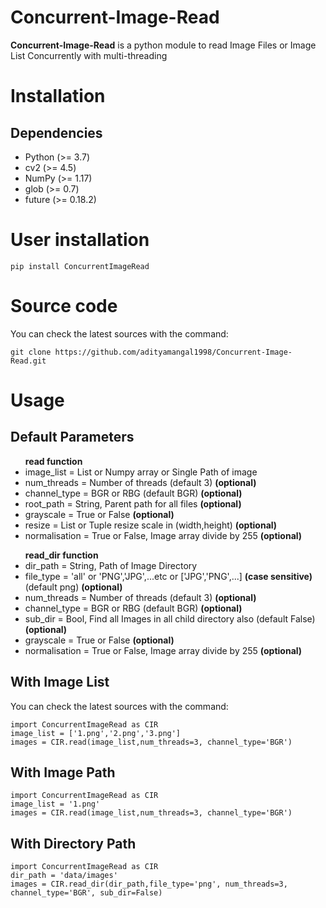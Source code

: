 # Concurrent-Image-Read
 <b>Concurrent-Image-Read</b> is a python module to read Image Files or Image List Concurrently with multi-threading
<h1>Installation</h1>

<h2>Dependencies</h2>
<ul>
<li>Python (>= 3.7)</li>
<li>cv2 (>= 4.5)</li>
<li>NumPy (>= 1.17)</li>
<li>glob (>= 0.7)</li>
<li>future (>= 0.18.2)</li>
</ul>

<h1>User installation</h1>
<pre><code>pip install ConcurrentImageRead
</code></pre>


<h1>Source code</h1>
You can check the latest sources with the command:
<pre><code>git clone https://github.com/adityamangal1998/Concurrent-Image-Read.git
</code></pre>

<h1>Usage</h1>
<h2>Default Parameters</h2>
<ul><b>read function</b>
<li>image_list = List or Numpy array or Single Path of image</li>
<li>num_threads = Number of threads (default 3) <b>(optional)</b></li>
<li>channel_type = BGR or RBG (default BGR) <b>(optional)</b></li>
<li>root_path = String, Parent path for all files <b>(optional)</b></li>
<li>grayscale = True or False <b>(optional)</b></li>
<li>resize = List or Tuple resize scale in (width,height) <b>(optional)</b></li>
<li>normalisation = True or False, Image array divide by 255 <b>(optional)</b></li>
</ul>

<ul><b>read_dir function</b>
<li>dir_path = String, Path of Image Directory</li>
<li>file_type = 'all' or 'PNG','JPG',...etc or ['JPG','PNG',...] <b>(case sensitive)</b> (default png) <b>(optional)</b></li>
<li>num_threads = Number of threads (default 3) <b>(optional)</b></li>
<li>channel_type = BGR or RBG (default BGR) <b>(optional)</b></li>
<li>sub_dir = Bool, Find all Images in all child directory also (default False) <b>(optional)</b></li>
<li>grayscale = True or False <b>(optional)</b></li>
<li>normalisation = True or False, Image array divide by 255 <b>(optional)</b></li>
</ul>

<h2>With Image List</h2>
You can check the latest sources with the command:
<pre><code>import ConcurrentImageRead as CIR
image_list = ['1.png','2.png','3.png']
images = CIR.read(image_list,num_threads=3, channel_type='BGR')
</code></pre>

<h2>With Image Path</h2>
<pre><code>import ConcurrentImageRead as CIR
image_list = '1.png'
images = CIR.read(image_list,num_threads=3, channel_type='BGR')
</code></pre>

<h2>With Directory Path</h2>
<pre><code>import ConcurrentImageRead as CIR
dir_path = 'data/images'
images = CIR.read_dir(dir_path,file_type='png', num_threads=3, channel_type='BGR', sub_dir=False)
</code></pre>

